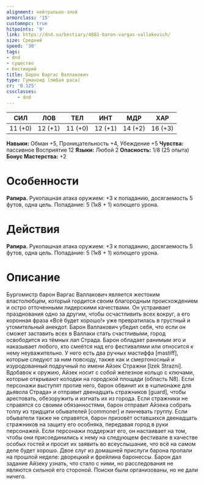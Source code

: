 ```yaml
---
alignment: нейтрально-злой
armorclass: '15'
customnpc: true
hitpoints: '9'
link: https://dnd.su/bestiary/4681-baron-vargas-vallakovich/
size: Средний
speed: '30'
tags:
- dnd
- существо
- бестиарий
title: Барон Варгас Валлакович
type: Гуманоид (любая раса)
cr: '0.125'
cssclasses:
    - dnd
---
```



| СИЛ | ЛОВ | ТЕЛ | ИНТ | МДР | ХАР |
|---|---|---|---|---|---|
| 11 (+0) | 12 (+1) | 11 (+0) | 12 (+1) | 14 (+2) | 16 (+3) |
**Навыки:** Обман +5, Проницательность +4, Убеждение +5
**Чувства:** пассивное Восприятие 12
**Языки:** Любой 2
**Опасность:** 1/8 (25 опыта)
**Бонус Мастерства:** +2


# Особенности
**Рапира.** Рукопашная атака оружием: +3 к попаданию, досягаемость 5 футов, одна цель. Попадание: 5 (1к8 + 1) колющего урона.


# Действия
**Рапира.** Рукопашная атака оружием: +3 к попаданию, досягаемость 5 футов, одна цель. Попадание: 5 (1к8 + 1) колющего урона.


# Описание
Бургомистр барон Варгас Валлакович является жестоким властолюбцем, который гордится своим благородным происхождением и остро отточенными лидерскими качествами. Он устраивает празднования одно за другим, чтобы осчастливить всех вокруг, а его коронная фраза «Всё будет хорошо!» уже превратилась в грустный и утомительный анекдот. Барон Валлакович убедил себя, что если он сможет заставить всех в Валлаки стать счастливыми, город освободится из тёмных лап Страда. Барон обладает ранимым эго и наказывает любого, кто смеётся над его фестивалями или относится к нему неуважительно. У него есть два ручных мастиффа [mastiff], которые следуют за ним повсюду, также как и смертоносный и изуродованный подручный по имени Айзек Стражни [Izek Strazni]. Вдобавок к оружию, Айзек носит с собой железное кольцо с ключами, которые открывают колодки на городской площади (область N8). Если персонажи выступят против него, барон обвинит их в «шпионаже для дьявола Страда» и отправит двенадцать стражников [guard], чтобы арестовать, обезоружить и изгнать их из города. Если стражники не справятся со своими обязанностями, барон отправит Айзека собрать толпу из тридцати обывателей [commoner] и линчевать группу. Если обыватели также не справятся, барон призовёт оставшихся двенадцать стражников на защиту его особняка, передавая город в руки персонажей. Если персонажи поддержат его, он настаивает на том, чтобы они присоединились к нему на следующем фестивале в качестве особых гостей и просит их заявить во всеуслышание, что всё на самом деле будет хорошо. Двое слуг из домашней прислуги барона пропали на прошлой неделе: дворецкий и фрейлина баронессы. Барон дал задание Айзеку узнать, что стало с ними, но расследования не являются сильной его стороной. Поиски были организованы, но не дали ничего.
